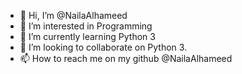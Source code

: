 - 👋 Hi, I’m @NailaAlhameed
- 👀 I’m interested in Programming
- 🌱 I’m currently learning Python 3
- 💞️ I’m looking to collaborate on Python 3.
- 📫 How to reach me on my github @NailaAlhameed

<!---
NailaAlhameed/NailaAlhameed is a ✨ special ✨ repository because its `README.md` (this file) appears on your GitHub profile.
You can click the Preview link to take a look at your changes.
--->
